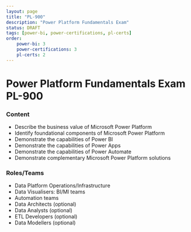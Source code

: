 ```yaml
---
layout: page
title: "PL-900"
description: "Power Platform Fundamentals Exam"
status: DRAFT
tags: [power-bi, power-certifications, pl-certs]
order: 
    power-bi: 3
    power-certifications: 3
    pl-certs: 2
---
```

# Power Platform Fundamentals Exam PL-900  
  
### Content  
  
- Describe the business value of Microsoft Power Platform
- Identify foundational components of Microsoft Power Platform
- Demonstrate the capabilities of Power BI
- Demonstrate the capabilities of Power Apps
- Demonstrate the capabilities of Power Automate
- Demonstrate complementary Microsoft Power Platform solutions  
  
### Roles/Teams  
  
- Data Platform Operations/Infrastructure
- Data Visualisers: BI/MI teams
- Automation teams  
- Data Architects (optional)
- Data Analysts (optional)
- ETL Developers (optional)
- Data Modellers (optional)